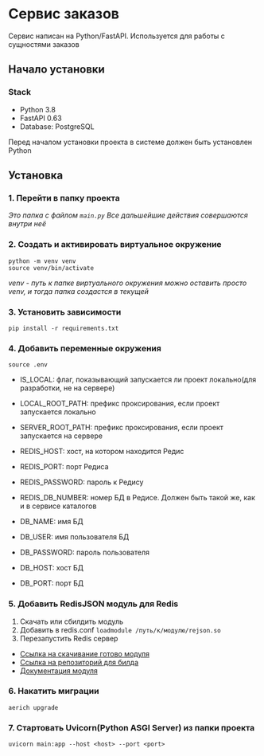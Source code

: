 # Сервис заказов

Сервис написан на Python/FastAPI. Используется для работы
с сущностями заказов

## Начало установки

### Stack
- Python 3.8
- FastAPI 0.63
- Database: PostgreSQL

Перед началом установки проекта в системе должен быть установлен Python

## Установка

### 1. Перейти в папку проекта
*Это папка с файлом `main.py`
Все дальшейшие действия совершаются внутри неё*

### 2. Создать и активировать виртуальное окружение
```
python -m venv venv
source venv/bin/activate
```
*venv - путь к папке виртуального окружения
можно оставить просто venv, и тогда папка создастся в текущей*

### 3. Установить зависимости
```
pip install -r requirements.txt
```

### 4. Добавить переменные окружения
```
source .env
```

* IS_LOCAL: флаг, показывающий запускается ли проект локально(для разработки, не на сервере)
* LOCAL_ROOT_PATH: префикс проксирования, если проект запускается локально
* SERVER_ROOT_PATH: префикс проксирования, если проект запускается на сервере

* REDIS_HOST: хост, на котором находится Редис
* REDIS_PORT: порт Редиса
* REDIS_PASSWORD: пароль к Редису
* REDIS_DB_NUMBER: номер БД в Редисе. Должен быть такой же, как и в сервисе каталогов

* DB_NAME: имя БД
* DB_USER: имя пользователя БД
* DB_PASSWORD: пароль пользователя
* DB_HOST: хост БД
* DB_PORT: порт БД

### 5. Добавить RedisJSON модуль для Redis

1. Скачать или сбилдить модуль
2. Добавить в redis.conf `loadmodule /путь/к/модулю/rejson.so`
3. Перезапустить Redis сервер

* [Ссылка на скачивание готово модуля](https://redislabs.com/redis-enterprise-software/download-center/modules/?_ga=2.219621337.1506766300.1613398605-576581971.1613398605)
* [Ссылка на репозиторий для билда](https://github.com/RedisJSON/RedisJSON.git)
* [Документация модуля](https://oss.redislabs.com/redisjson/)

### 6. Накатить миграции
```
aerich upgrade
```

### 7. Стартовать Uvicorn(Python ASGI Server) из папки проекта
```
uvicorn main:app --host <host> --port <port>
```
